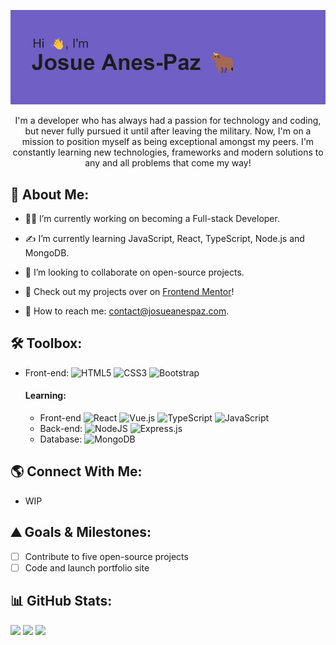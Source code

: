 <p align="center">
  <img src="https://github.com/GenuineMiyashita/GenuineMiyashita/blob/main/header.png" />
</p>

<p align='center'>I'm a developer who has always had a passion for technology and coding, but never fully pursued it until after leaving the military. Now, I'm on a mission to position myself as being exceptional amongst my peers. I'm constantly learning new technologies, frameworks and modern solutions to any and all problems that come my way!</p> 

## 🧑 About Me:
* 🧑‍💻 I’m currently working on becoming a Full-stack Developer.

* ✍️ I’m currently learning JavaScript, React, TypeScript, Node.js and MongoDB.

* 🤝 I’m looking to collaborate on open-source projects.

* 🔬 Check out my projects over on [Frontend Mentor](https://www.frontendmentor.io/profile/GenuineMiyashita)!

* 📮 How to reach me: contact@josueanespaz.com.

## 🛠️ Toolbox:
* Front-end: ![HTML5](https://img.shields.io/badge/html5-%23E34F26.svg?style=flat&logo=html5&logoColor=white) ![CSS3](https://img.shields.io/badge/css3-%231572B6.svg?style=flat&logo=css3&logoColor=white) ![Bootstrap](https://img.shields.io/badge/bootstrap-%23563D7C.svg?style=flat&logo=bootstrap&logoColor=white)

    #### Learning: 
    * Front-end ![React](https://img.shields.io/badge/react-%2320232a.svg?style=flat&logo=react&logoColor=%2361DAFB) ![Vue.js](https://img.shields.io/badge/vuejs-%2335495e.svg?style=flat&logo=vuedotjs&logoColor=%234FC08D) ![TypeScript](https://img.shields.io/badge/typescript-%23007ACC.svg?style=flat&logo=typescript&logoColor=white) ![JavaScript](https://img.shields.io/badge/javascript-%23323330.svg?style=flat&logo=javascript&logoColor=%23F7DF1E) 
    * Back-end:  ![NodeJS](https://img.shields.io/badge/node.js-6DA55F?style=flat&logo=node.js&logoColor=white) ![Express.js](https://img.shields.io/badge/express.js-%23404d59.svg?style=flat&logo=express&logoColor=%2361DAFB)    
    * Database: ![MongoDB](https://img.shields.io/badge/MongoDB-%234ea94b.svg?style=flat&logo=mongodb&logoColor=white)



## 🌎 Connect With Me:
- WIP

## ⛰️ Goals & Milestones:

- [ ] Contribute to five open-source projects
- [ ] Code and launch portfolio site

## 📊 GitHub Stats:
![](https://github-readme-stats.vercel.app/api?username=GenuineMiyashita&theme=onedark&hide_border=true&include_all_commits=false&count_private=false)
![](https://github-readme-streak-stats.herokuapp.com/?user=GenuineMiyashita&theme=onedark&hide_border=true)
  ![](https://github-readme-stats.vercel.app/api/top-langs/?username=GenuineMiyashita&theme=onedark&hide_border=true&include_all_commits=false&count_private=false&layout=compact)
